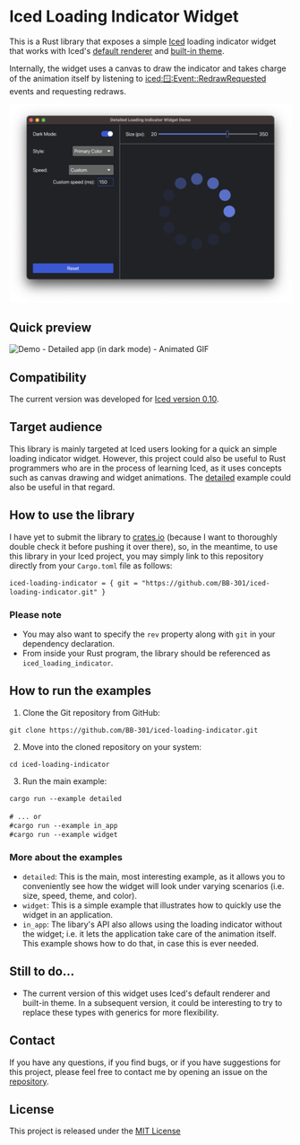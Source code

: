 # Iced Loading Indicator Widget

This is a Rust library that exposes a simple [Iced](https://docs.rs/iced/0.10.0/iced/index.html) loading indicator widget that works with Iced's [default renderer](https://docs.rs/iced/0.10.0/iced/type.Renderer.html) and [built-in theme](https://docs.rs/iced/0.10.0/iced/enum.Theme.html).

Internally, the widget uses a canvas to draw the indicator and takes charge of the animation itself by listening to [iced::window::Event::RedrawRequested](https://docs.rs/iced/0.10.0/iced/window/enum.Event.html#variant.RedrawRequested) events and requesting redraws.

![Demo - Detailed app (in dark mode)](assets/demo-detailed-app-dark-mode.png)

## Quick preview

![Demo - Detailed app (in dark mode) - Animated GIF](assets/demo-detailed-app-dark-mode.gif)

## Compatibility

The current version was developed for [Iced version 0.10](https://docs.rs/iced/0.10.0/iced/index.html).

## Target audience

This library is mainly targeted at Iced users looking for a quick an simple loading indicator widget. However, this project could also be useful to Rust programmers who are in the process of learning Iced, as it uses concepts such as canvas drawing and widget animations. The [detailed](examples/detailed.rs) example could also be useful in that regard.

## How to use the library

I have yet to submit the library to [crates.io](https://crates.io/) (because I want to thoroughly double check it before pushing it over there), so, in the meantime, to use this library in your Iced project, you may simply link to this repository directly from your `Cargo.toml` file as follows:

```
iced-loading-indicator = { git = "https://github.com/BB-301/iced-loading-indicator.git" }
```
### Please note
* You may also want to specify the `rev` property along with `git` in your dependency declaration.
* From inside your Rust program, the library should be referenced as `iced_loading_indicator`.

## How to run the examples

1. Clone the Git repository from GitHub:
```
git clone https://github.com/BB-301/iced-loading-indicator.git
```
2. Move into the cloned repository on your system:
```
cd iced-loading-indicator
```
3. Run the main example:
```
cargo run --example detailed

# ... or
#cargo run --example in_app
#cargo run --example widget
```

### More about the examples
* `detailed`: This is the main, most interesting example, as it allows you to conveniently see how the widget will look under varying scenarios (i.e. size, speed, theme, and color).
* `widget`: This is a simple example that illustrates how to quickly use the widget in an application.
* `in_app`: The libary's API also allows using the loading indicator without the widget; i.e. it lets the application take care of the animation itself. This example shows how to do that, in case this is ever needed.

## Still to do...

* The current version of this widget uses Iced's default renderer and built-in theme. In a subsequent version, it could be interesting to try to replace these types with generics for more flexibility.

## Contact

If you have any questions, if you find bugs, or if you have suggestions for this project, please feel free to contact me by opening an issue on the [repository](https://github.com/BB-301/iced-loading-indicator).

## License

This project is released under the [MIT License](./LICENCE)
